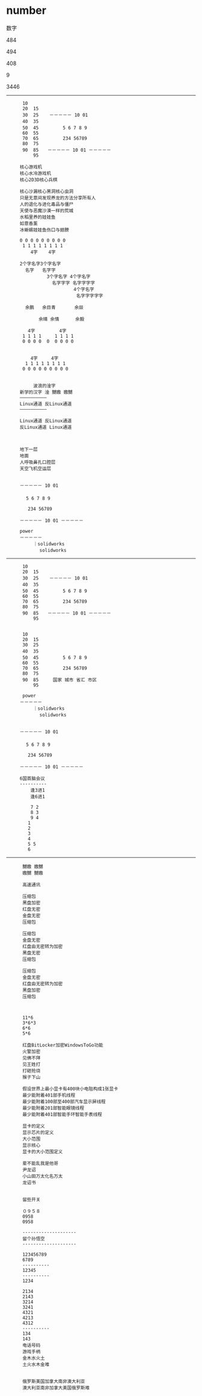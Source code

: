 # number
数字

484

494

408

9

3446

-----------

          10
          20  15
          30  25    －－－－－ 10 01 
          40  35　　　　　 
          50  45    　　　5 6 7 8 9 
          60  55                    
          70  65         234 56789
          80  75    
          90  85　　－－－－－ 10 01 －－－－－
              95

         核心游戏机
         核心水冷游戏机
         核心2D3D核心兵棋
         
         核心沙漏核心黑洞核心虫洞
         只是无意间发现养龙的方法分享所有人
         人的退化与进化毒品与僵尸
         天使与恶魔沙漠一样的荒城
         水稻里养的娃娃鱼
         如意香薰
         冰蜥蜴娃娃鱼伤口与翅膀
         
         0 0 0 0 0 0 0 0 0
          1 1 1 1 1 1 1 1       
             4字    4字
              
         2个字名字3个字名字
           名字   名字字  
                   3个字名字 4个字名字
                     名字字字 名字字字字
                             4个字名字
                              名字字字字字

           余鹏   余目青       余燚

                余晴 余情      余毅

            4字         4字
          1 1 1 1     1 1 1 1
          0 0 0 0  0  0 0 0 0


             4字     4字
           1 1 1 1 1 1 1 1
          0 0 0 0 0 0 0 0 0 


              波浪的淦字
         新学的汉字 淦 嬲嫐 嫐嬲
         ——————————
         Linux通道 反Linux通道
         ——————————         
         
         Linux通道 反Linux通道
         反Linux通道 Linux通道
         
         
         
         地下一层
         地面
         人呼吸鼻孔口腔层
         天空飞机空运层
         
         
         －－－－－ 10 01 
         　　　　　 
       　 　5 6 7 8 9 
                            
            234 56789
             
         －－－－－ 10 01 －－－－－
         
         power
         －－－－－
         　　　｜solidworks
           　  　solidworks

-----------

          10
          20  15
          30  25    －－－－－ 10 01 
          40  35　　　　　 
          50  45    　　　5 6 7 8 9 
          60  55                    
          70  65         234 56789
          80  75    
          90  85　　－－－－－ 10 01 －－－－－
              95


          10
          20  15
          30  25     
          40  35　　　　　 
          50  45    　　　5 6 7 8 9 
          60  55                    
          70  65         234 56789
          80  75    
          90  85　　  国家 城市 省汇 市区
              95

          power
         －－－－－
         　　　｜solidworks
           　  　solidworks


         －－－－－ 10 01 
         　　　　　 
       　 　5 6 7 8 9 
                            
            234 56789
             
         －－－－－ 10 01 －－－－－

         6国首脑会议
         ----------
             逢3进1
             逢6进1

             7 2
             8 3
             9 4
            1  
            2
            3
            4
            5 5
            6


----------

          嬲嫐 嫐嬲
          嫐嬲 嬲嫐

          高速通讯
          
          压缩包
          黑盘加密
          红盘无密
          金盘无密
          压缩包
          
          压缩包
          金盘无密
          红盘由无密转为加密
          黑盘无密
          压缩包
          
          压缩包
          金盘无密
          红盘由无密转为加密
          黑盘加密
          压缩包
          
          
          
          11*6
          3*6*3
          6*6
          5*6
          
          红盘BitLocker加密WindowsToGo功能
          火警加密
          见佛不拜
          见王姓打
          打砸抢烧
          猴子下山
          
          假设世界上最小显卡有400块小电阻构成1张显卡
          最少能附着401部手机线程
          最少能附着100部至400部汽车显示屏线程
          最少能附着201部智能眼镜线程
          最少能附着401部智能手环智能手表线程
          
          显卡的定义
          显示芯片的定义
          大小范围
          显示核心
          显卡的大小范围定义
          
          辈不能乱我是他哥
          尹龙诏
          小山田万太化名万太
          龙诏书
          
          
          留些开关
          
          ０９５８
          0958
          0958
          
          --------------------
          留个孙悟空
          --------------------
          
          123456789
          6789
          ----------
          12345
          ----------
          1234
          
          2134
          2143
          3214
          3241
          4321
          4213
          4312
          ----------
          134
          143
          电话号码
          游戏手柄
          金木水火土
          土火水木金难
          
          
          俄罗斯美国加拿大南非澳大利亚
          澳大利亚南非加拿大美国俄罗斯难
          
          
